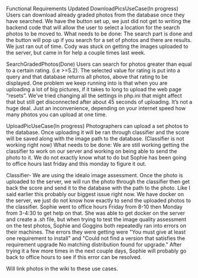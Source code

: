 Functional Requirements Updated
DownloadPicsUseCase(In progress)
Users can download already graded photos from the database once they have searched.
We have the button set up, we just did not get to writing the backend code that will allow the user to select a location
for the search photos to be moved to. 
	What needs to be done: The search part is done and the button will pop up if you search for a set of photos and there are 
  results. We just ran out of time. Cody was stuck on getting the images uploaded to the server, but came in for help a couple
  times last week. 

SearchGradedPhotos(Done)
Users can search for photos greater than equal to a certain rating. (i.e >=5.2).
The selected value for rating is put into a query and that database returns all photos, above that rating to be displayed.
One problem we keep running into is that when you are uploading a lot of big pictures, if it takes to long to upload the web 
page “resets”. We’ve tried changing all the settings in php.ini that might affect that but still get disconnected after about
45 seconds of uploading. It’s not a huge deal. Just an inconvenience, depending on your internet speed how many photos you can
upload at one time. 

UploadPicUseCase(In progress)
Photographers can upload a set photos to the database.
Once uploading it will be ran through classifier and the score will be saved along with the image path to the database. 
(Classifier is not working right now)
What needs to be done: We are still working getting the classifier to work on our server and working on being able to send
the photo to it. We do not exactly know what to do but Sophie has been going to office hours last friday and this monday to 
figure it out. 

Classifier-
	We are using the idealo image assessment. Once the photo is uploaded to the server, we will run the photo through the 
  classifier then get back the score and send it to the database with the path to the photo. Like I said earlier this
  probably our biggest issue right now. We have docker on the server, we just do not know how exactly to send the uploaded 
  photos to the classifier. Sophie went to office hours Friday from 8-10 then Monday from 3-4:30 to get help on that. She was 
  able to get docker on the server and create a .sh file, but when trying to test the image quality assessment on the test 
  photos, Sophie and Goggins both repeatedly ran into errors on their machines. The errors they were getting were "You must
  give at least one requirement to install" and "Could not find a version that satisfies the requirement upgrade No matching 
  distribution found for upgrade." After trying it a few more times in the next couple days, Sophie will probably go back to 
  office hours to see if this error can be resolved.
  
  Will link photos in the wiki to these use cases. 
